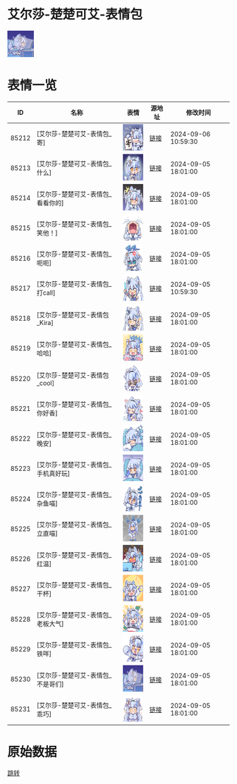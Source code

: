 # 艾尔莎-楚楚可艾-表情包

<img src="./cover.png" height="60" alt="cover" />

# 表情一览

|ID|名称|表情|源地址|修改时间|
|----|----|----|----|----|
|85212|[艾尔莎-楚楚可艾-表情包_寄]|<img src="./pic/085212_%5B艾尔莎-楚楚可艾-表情包_寄%5D.png" height="60" alt="寄"/>|[链接](https://i0.hdslb.com/bfs/garb/0e5aa113d4dacdab2e37feede5e4a62ccad1aa13.png)|2024-09-06 10:59:30|
|85213|[艾尔莎-楚楚可艾-表情包_什么]|<img src="./pic/085213_%5B艾尔莎-楚楚可艾-表情包_什么%5D.png" height="60" alt="什么"/>|[链接](https://i0.hdslb.com/bfs/garb/c944f680fecaad9a6a7bd6de79f47deb8fafc625.png)|2024-09-05 18:01:00|
|85214|[艾尔莎-楚楚可艾-表情包_看看你的]|<img src="./pic/085214_%5B艾尔莎-楚楚可艾-表情包_看看你的%5D.png" height="60" alt="看看你的"/>|[链接](https://i0.hdslb.com/bfs/garb/56cc73af461938dc17a0c1108d3f8fbc5729db2b.png)|2024-09-05 18:01:00|
|85215|[艾尔莎-楚楚可艾-表情包_笑他！]|<img src="./pic/085215_%5B艾尔莎-楚楚可艾-表情包_笑他！%5D.png" height="60" alt="笑他！"/>|[链接](https://i0.hdslb.com/bfs/garb/6805350ca4e967308d7aecddbd610b51784ff666.png)|2024-09-05 18:01:00|
|85216|[艾尔莎-楚楚可艾-表情包_呃呃]|<img src="./pic/085216_%5B艾尔莎-楚楚可艾-表情包_呃呃%5D.png" height="60" alt="呃呃"/>|[链接](https://i0.hdslb.com/bfs/garb/5e10b9ec76ae97b705333a205fc9bfcfdcfe676c.png)|2024-09-05 18:01:00|
|85217|[艾尔莎-楚楚可艾-表情包_打call]|<img src="./pic/085217_%5B艾尔莎-楚楚可艾-表情包_打call%5D.png" height="60" alt="打call"/>|[链接](https://i0.hdslb.com/bfs/garb/f3d968804044ac8f9e75fd05c5dc03a4f82486f3.png)|2024-09-05 10:59:30|
|85218|[艾尔莎-楚楚可艾-表情包_Kira]|<img src="./pic/085218_%5B艾尔莎-楚楚可艾-表情包_Kira%5D.png" height="60" alt="Kira"/>|[链接](https://i0.hdslb.com/bfs/garb/0ef42548f62eeb70a98d0e67935a70ef2cf3c570.png)|2024-09-05 18:01:00|
|85219|[艾尔莎-楚楚可艾-表情包_哈哈]|<img src="./pic/085219_%5B艾尔莎-楚楚可艾-表情包_哈哈%5D.png" height="60" alt="哈哈"/>|[链接](https://i0.hdslb.com/bfs/garb/92e712633d94f9327937054f1dfc32075596fbcf.png)|2024-09-05 18:01:00|
|85220|[艾尔莎-楚楚可艾-表情包_cool]|<img src="./pic/085220_%5B艾尔莎-楚楚可艾-表情包_cool%5D.png" height="60" alt="cool"/>|[链接](https://i0.hdslb.com/bfs/garb/12cd4cc619dc707dfa402c63ba5ce4111ca0cf29.png)|2024-09-05 18:01:00|
|85221|[艾尔莎-楚楚可艾-表情包_你好香]|<img src="./pic/085221_%5B艾尔莎-楚楚可艾-表情包_你好香%5D.png" height="60" alt="你好香"/>|[链接](https://i0.hdslb.com/bfs/garb/ba47efbc90d9c7bf147eee22339dc55aeeeeddeb.png)|2024-09-05 18:01:00|
|85222|[艾尔莎-楚楚可艾-表情包_晚安]|<img src="./pic/085222_%5B艾尔莎-楚楚可艾-表情包_晚安%5D.png" height="60" alt="晚安"/>|[链接](https://i0.hdslb.com/bfs/garb/f2df5b53b745c8b7aa8902a16040af10336c775d.png)|2024-09-05 18:01:00|
|85223|[艾尔莎-楚楚可艾-表情包_手机真好玩]|<img src="./pic/085223_%5B艾尔莎-楚楚可艾-表情包_手机真好玩%5D.png" height="60" alt="手机真好玩"/>|[链接](https://i0.hdslb.com/bfs/garb/180f0be43657bc2fe7e0b1646b0ea023f8533a01.png)|2024-09-05 18:01:00|
|85224|[艾尔莎-楚楚可艾-表情包_杂鱼喵]|<img src="./pic/085224_%5B艾尔莎-楚楚可艾-表情包_杂鱼喵%5D.png" height="60" alt="杂鱼喵"/>|[链接](https://i0.hdslb.com/bfs/garb/bda85d5dc41e1b5b7b8d7ca4befb930a0c4d7289.png)|2024-09-05 18:01:00|
|85225|[艾尔莎-楚楚可艾-表情包_立直喵]|<img src="./pic/085225_%5B艾尔莎-楚楚可艾-表情包_立直喵%5D.png" height="60" alt="立直喵"/>|[链接](https://i0.hdslb.com/bfs/garb/fb341c141010a22d2703bfa6eff3b286f4d8f510.png)|2024-09-05 18:01:00|
|85226|[艾尔莎-楚楚可艾-表情包_红温]|<img src="./pic/085226_%5B艾尔莎-楚楚可艾-表情包_红温%5D.png" height="60" alt="红温"/>|[链接](https://i0.hdslb.com/bfs/garb/8de906c6a7a6535442d7f3a0c7bc6eec693f7f0a.png)|2024-09-05 18:01:00|
|85227|[艾尔莎-楚楚可艾-表情包_干杯]|<img src="./pic/085227_%5B艾尔莎-楚楚可艾-表情包_干杯%5D.png" height="60" alt="干杯"/>|[链接](https://i0.hdslb.com/bfs/garb/0808b44f8e3c28121caa3b03e395390111b40c83.png)|2024-09-05 18:01:00|
|85228|[艾尔莎-楚楚可艾-表情包_老板大气]|<img src="./pic/085228_%5B艾尔莎-楚楚可艾-表情包_老板大气%5D.png" height="60" alt="老板大气"/>|[链接](https://i0.hdslb.com/bfs/garb/7a5bd0114f8bb0cae6fb5488282e0eaa4c2fc1da.png)|2024-09-05 18:01:00|
|85229|[艾尔莎-楚楚可艾-表情包_铁咩]|<img src="./pic/085229_%5B艾尔莎-楚楚可艾-表情包_铁咩%5D.png" height="60" alt="铁咩"/>|[链接](https://i0.hdslb.com/bfs/garb/184679436d4a767ea58d8fda7e80795d51854de1.png)|2024-09-05 18:01:00|
|85230|[艾尔莎-楚楚可艾-表情包_不是哥们]|<img src="./pic/085230_%5B艾尔莎-楚楚可艾-表情包_不是哥们%5D.png" height="60" alt="不是哥们"/>|[链接](https://i0.hdslb.com/bfs/garb/4b1f38f8792533a48693b6152736a21a9c540698.png)|2024-09-05 18:01:00|
|85231|[艾尔莎-楚楚可艾-表情包_乖巧]|<img src="./pic/085231_%5B艾尔莎-楚楚可艾-表情包_乖巧%5D.png" height="60" alt="乖巧"/>|[链接](https://i0.hdslb.com/bfs/garb/f084861226f092fdbbe3b82cfbe4ff1b26622d16.png)|2024-09-05 18:01:00|

# 原始数据

[跳转](./raw.json)

